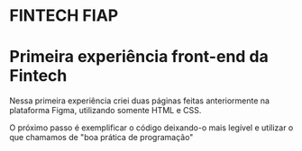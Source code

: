 # FINTECH FIAP
<h1>Primeira experiência front-end da Fintech</h1>
<p>Nessa primeira experiência criei duas páginas feitas anteriormente na plataforma Figma, utilizando somente HTML e CSS.<p>
<p>O próximo passo é exemplificar o código deixando-o mais legível e utilizar o que chamamos de "boa prática de programação"<p>

